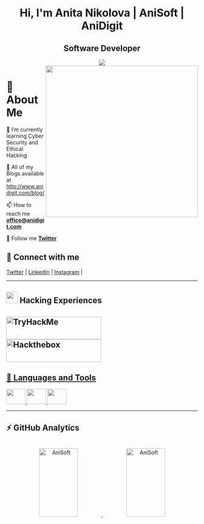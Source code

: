 <h1 align="center">Hi, I'm Anita Nikolova | AniSoft | AniDigit </h1>
<h2 align="center">Software Developer</h2>
<div align="center">
<img src="https://readme-typing-svg.herokuapp.com?size=25&center=true&vCenter=true&width=650&lines=;Software+Developer+Freelancer;Part-time+Bugbounty+Hunter;Intrested+in+Ethical+Hacking+Security">
</div>

<img src="https://raw.githubusercontent.com/hackerspider1/hackerspider1/main/code.gif" width=400 align=right />

# 💫 About Me
🔭 I’m currently learning Cyber Security and Ethical Hacking

📓 All of my Blogs available at http://www.anidigit.com/blog/

📫 How to reach me **[office@anidigit.com](mailto:office@anidigit.com)**

👯 Follow me  **[Twitter](https://twitter.com/AniDigit)** 


## 💫 Connect with me
<p align="left">
<a href="https://twitter.com/AniDigit_" target="blank">Twitter</a> |
<a href="https://linkedin.com/in/anitanikolova" target="blank">LinkedIn</a> |
<a href="https://instagram.com/AniDigit" target="blank">Instagram</a> |

---

## <img src="https://cdn-icons-png.flaticon.com/512/1320/1320457.png" height=30/> Hacking Experiences
<a href="https://tryhackme.com/p/AniDigit" target="blank"><img align="center" src="https://tryhackme-badges.s3.amazonaws.com/AniDigit.png" alt="TryHackMe" alt="TryHackMe" height=60 width=250/>
    <a href="https://www.hackthebox.com/profile/1353253" target="blank"><img align="center" src="https://www.hackthebox.eu/badge/image/1353253" alt="Hackthebox" height=60 width=250/>
---    
    
## 📌 Languages and Tools
<p align="left"> 
  <a href="https://www.javascript.com/" target="_blank"> <img width="50" height="40px" src="https://img.icons8.com/color/48/fa314a/javascript.png"/> </a>
  <a href="https://www.python.org/" target="_blank"> <img width="50" height="40px" src="https://img.icons8.com/color/48/null/python--v1.png"/> </a>   
  <a href="https://www.linux.org/" target="_blank"> <img width="50" height="40px" src="https://img.icons8.com/color/48/000000/linux--v1.png"/> </a>   
 </p>
 
---

## ⚡ GitHub Analytics

<p align="center">
<a href="https://github.com/AniSoft">
<br />
<img  height="180em" width="45%" src="https://github-readme-streak-stats.herokuapp.com/?user=AniSoft&show_icons=true&theme=algolia&include_all_commits=true&count_private=true" alt="AniSoft" />
<img  height="180em" width="45%" src="https://github-readme-stats-eight-theta.vercel.app/api?username=AniSoft&show_icons=true&theme=algolia&include_all_commits=true&count_private=true" alt="AniSoft" />

</a>
</p>
